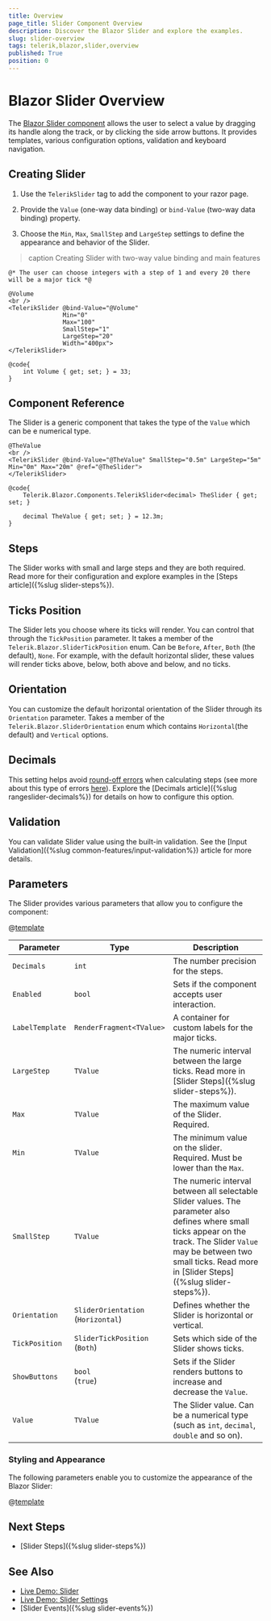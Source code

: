 ```yaml
---
title: Overview
page_title: Slider Component Overview
description: Discover the Blazor Slider and explore the examples.
slug: slider-overview
tags: telerik,blazor,slider,overview
published: True
position: 0
---
```


# Blazor Slider Overview

The <a href="https://www.telerik.com/blazor-ui/slider" target="_blank">Blazor Slider component</a> allows the user to select a value by dragging its handle along the track, or by clicking the side arrow buttons. It provides templates, various configuration options, validation and keyboard navigation.

## Creating Slider

1. Use the `TelerikSlider` tag to add the component to your razor page.

1. Provide the `Value` (one-way data binding) or `bind-Value` (two-way data binding) property.

1. Choose the `Min`, `Max`, `SmallStep` and `LargeStep` settings to define the appearance and behavior of the Slider.


>caption Creating Slider with two-way value binding and main features

````CSHTML
@* The user can choose integers with a step of 1 and every 20 there will be a major tick *@

@Volume
<br />
<TelerikSlider @bind-Value="@Volume"
               Min="0"
               Max="100"
               SmallStep="1"
               LargeStep="20"
               Width="400px">
</TelerikSlider>

@code{
    int Volume { get; set; } = 33;
}
````

## Component Reference

The Slider is a generic component that takes the type of the `Value` which can be e numerical type.

````CSHTML
@TheValue
<br />
<TelerikSlider @bind-Value="@TheValue" SmallStep="0.5m" LargeStep="5m" Min="0m" Max="20m" @ref="@TheSlider">
</TelerikSlider>

@code{
    Telerik.Blazor.Components.TelerikSlider<decimal> TheSlider { get; set; }

    decimal TheValue { get; set; } = 12.3m;
}
````

## Steps

The Slider works with small and large steps and they are both required. Read more for their configuration and explore examples in the [Steps article]({%slug slider-steps%}).

## Ticks Position

The Slider lets you choose where its ticks will render. You can control that through the `TickPosition` parameter. It takes a member of the `Telerik.Blazor.SliderTickPosition` enum. Can be `Before`, `After`, `Both` (the default), `None`. For example, with the default horizontal slider, these values will render ticks above, below, both above and below, and no ticks.

## Orientation

You can customize the default horizontal orientation of the Slider through its `Orientation` parameter. Takes a member of the `Telerik.Blazor.SliderOrientation` enum which contains `Horizontal`(the default) and `Vertical` options.

## Decimals

This setting helps avoid [round-off errors](https://en.wikipedia.org/wiki/Round-off_error) when calculating steps (see more about this type of errors [here](https://en.wikipedia.org/wiki/Floating-point_arithmetic#Accuracy_problems)). Explore the [Decimals article]({%slug rangeslider-decimals%}) for details on how to configure this option.

## Validation

You can validate Slider value using the built-in validation. See the [Input Validation]({%slug common-features/input-validation%}) article for more details.

## Parameters

The Slider provides various parameters that allow you to configure the component:

@[template](/_contentTemplates/common/parameters-table-styles.md#table-layout)

| Parameter    | Type  | Description |
| ----------- | ----------- | -------|
| `Decimals` | `int` | The number precision for the steps.
| `Enabled` | `bool` | Sets if the component accepts user interaction.
| `LabelTemplate` | `RenderFragment<TValue>` | A container for custom labels for the major ticks.
| `LargeStep` | `TValue` | The numeric interval between the large ticks. Read more in [Slider Steps]({%slug slider-steps%}).
| `Max` | `TValue` | The maximum value of the Slider. Required.
| `Min` | `TValue` | The minimum value on the slider. Required. Must be lower than the `Max`.
| `SmallStep` | `TValue` | The numeric interval between all selectable Slider values. The parameter also defines where small ticks appear on the track. The Slider `Value` may be between two small ticks. Read more in [Slider Steps]({%slug slider-steps%}).
| `Orientation` | `SliderOrientation` <br/> (`Horizontal`) | Defines whether the Slider is horizontal or vertical.
| `TickPosition` | `SliderTickPosition` <br/> (`Both`) | Sets which side of the Slider shows ticks.
| `ShowButtons` | `bool` <br /> (`true`) | Sets if the Slider renders buttons to increase and decrease the `Value`.
| `Value` | `TValue` | The Slider value. Can be a numerical type (such as `int`, `decimal`, `double` and so on).

### Styling and Appearance

The following parameters enable you to customize the appearance of the Blazor Slider:

@[template](/_contentTemplates/slider/common.md#styling-features)


## Next Steps

* [Slider Steps]({%slug slider-steps%})

## See Also

* [Live Demo: Slider](https://demos.telerik.com/blazor-ui/slider/overview)
* [Live Demo: Slider Settings](https://demos.telerik.com/blazor-ui/slider/customization)
* [Slider Events]({%slug slider-events%})

